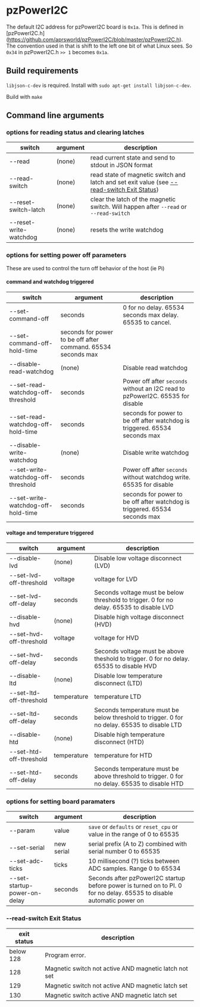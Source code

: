 # pzPowerI2C

The default I2C address for pzPowerI2C board is `0x1a`. This is defined in [pzPowerI2C.h] (https://github.com/aprsworld/pzPowerI2C/blob/master/pzPowerI2C.h). The convention used in that is shift to the left one bit of what Linux sees. So `0x34` in pzPowerI2C.h `>> 1` becomes `0x1a`.

## Build requirements

`libjson-c-dev` is required. Install with `sudo apt-get install libjson-c-dev`.

Build with `make`

## Command line arguments
### options for reading status and clearing latches
<!--- 300 series -->
switch|argument|description
---|---|---
--read|(none)|read current state and send to stdout in JSON format
--read-switch|(none)|read state of magnetic switch and latch and set exit value (see [--read-switch Exit Status](#--read-switch-exit-status))
--reset-switch-latch|(none)|clear the latch of the magnetic switch. Will happen after `--read` or `--read-switch`
--reset-write-watchdog|(none)|resets the write watchdog

### options for setting power off parameters

These are used to control the turn off behavior of the host (ie Pi)

#### command and watchdog triggered
<!--- 400 series -->
switch|argument|description
---|---|---
--set-command-off|seconds|0 for no delay. 65534 seconds max delay. 65535 to cancel.
--set-command-off-hold-time|seconds for power to be off after command. 65534 seconds max
--disable-read-watchdog|(none)|Disable read watchdog
--set-read-watchdog-off-threshold|seconds|Power off after `seconds` without an I2C read to pzPowerI2C. 65535 for disable
--set-read-watchdog-off-hold-time|seconds|seconds for power to be off after watchdog is triggered. 65534 seconds max
--disable-write-watchdog|(none)|Disable write watchdog
--set-write-watchdog-off-threshold|seconds|Power off after `seconds` without watchdog write. 65535 for disable
--set-write-watchdog-off-hold-time|seconds|seconds for power to be off after watchdog is triggered. 65534 seconds max



#### voltage and temperature triggered
<!--- 500 series -->
switch|argument|description
---|---|---
--disable-lvd|(none)|Disable low voltage disconnect (LVD)
--set-lvd-off-threshold|voltage|voltage for LVD
--set-lvd-off-delay|seconds|Seconds voltage must be below threshold to trigger. 0 for no delay. 65535 to disable LVD
--disable-hvd|(none)|Disable high voltage disconnect (HVD)
--set-hvd-off-threshold|voltage|voltage for HVD
--set-hvd-off-delay|seconds|Seconds voltage must be above theshold to trigger. 0 for no delay. 65535 to disable HVD
--disable-ltd|(none)|Disable low temperature disconnect (LTD)
--set-ltd-off-threshold|temperature|temperature LTD
--set-ltd-off-delay|seconds|Seconds temperature must be below threshold to trigger. 0 for no delay. 65535 to disable LTD
--disable-htd|(none)|Disable high temperature disconnect (HTD)
--set-htd-off-threshold|temperature|temperature for HTD
--set-htd-off-delay|seconds|Seconds temperature must be above threshold to trigger. 0 for no delay. 65535 to disable HTD



### options for setting board paramaters
<!--- 10000 series -->
switch|argument|description
---|---|---
--param|value|`save` or `defaults` or `reset_cpu` or value in the range of 0 to 65535
--set-serial|new serial|serial prefix (A to Z) combined with serial number 0 to 65535
--set-adc-ticks|ticks|10 millisecond (?) ticks between ADC samples. Range 0 to 65534
--set-startup-power-on-delay|seconds|Seconds after pzPowerI2C startup before power is turned on to PI. 0 for no delay. 65535 to disable automatic power on



### --read-switch Exit Status
exit status|description
---|---
below 128|Program error.
128|Magnetic switch not active AND magnetic latch not set
129|Magnetic switch not active AND magnetic latch set
130|Magnetic switch active AND magnetic latch set
